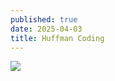 ```yaml
---
published: true
date: 2025-04-03
title: Huffman Coding
---
```

![](https://neosahadeo.github.io/journal/images/articles/screenshot_1.png)